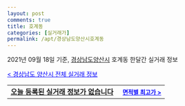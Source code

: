 ```yaml
---
layout: post
comments: true
title: 호계동
categories: [실거래가]
permalink: /apt/경상남도양산시호계동
---
```


2021년 09월 18일 기준, <a href="/apt/경상남도양산시">경상남도양산시</a> 호계동 한달간 실거래 정보

<a style="color: blue;" href="/apt/경상남도양산시">< 경상남도 양산시 전체 실거래 정보</a>
<!---- start ---->
<table>
  <tr>
    <td colspan="4" style="font-weight: bold;"><a href="/apt/경상남도양산시호계동{name_without_space}">오늘 등록된 실거래 정보가 없습니다</a> &nbsp;&nbsp;&nbsp; <a style="color: blue; font-size: smaller;" href="/apt/경상남도양산시호계동{name_without_space}">면적별 최고가 ></a></td>
  </tr>
    
</table>
<!---- end ---->
    